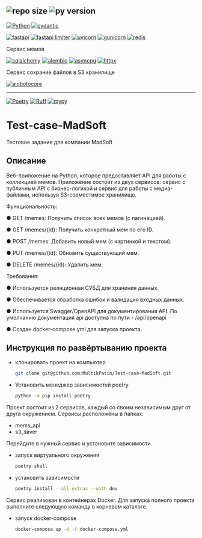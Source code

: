 ![repo size](https://img.shields.io/github/repo-size/foxygen-d/cat_charity_fund)
![py version](https://img.shields.io/pypi/pyversions/3)
-----
[![Python](https://img.shields.io/badge/Python-3.9|3.10|3.11-blue?style=flat&logo=python&logoColor=white)](https://www.python.org/)
[![pydantic](https://img.shields.io/badge/pydantic-2.6.3-blue?style=flat&logo=python&logoColor=white)](https://pypi.org/project/pydantic/2.6.3/)

[![fastapi](https://img.shields.io/badge/fastapi-0.110.0-blue?style=flat&logo=python&logoColor=white)](https://pypi.org/project/fastapi/0.110.0/)
[![fastapi limiter](https://img.shields.io/badge/fastapi_limiter-0.1.6-blue?style=flat&logo=python&logoColor=white)](https://pypi.org/project/fastapi_limiter/0.1.6/)
[![uvicorn](https://img.shields.io/badge/uvicorn-0.28.0-blue?style=flat&logo=python&logoColor=white)](https://pypi.org/project/uvicorn/0.28.0/)
[![gunicorn](https://img.shields.io/badge/gunicorn-21.2.0-blue?style=flat&logo=python&logoColor=white)](https://pypi.org/project/gunicorn/21.2.0/)
[![redis](https://img.shields.io/badge/redis-5.0.3-blue?style=flat&logo=python&logoColor=white)](https://pypi.org/project/redis/5.0.3)

Сервис мемов

[![sqlalchemy](https://img.shields.io/badge/sqlalchemy-2.0.29-blue?style=flat&logo=python&logoColor=white)](https://pypi.org/project/sqlalchemy/2.0.29/)
[![alembic](https://img.shields.io/badge/alembic-1.13.1-blue?style=flat&logo=python&logoColor=white)](https://pypi.org/project/alembic/1.13.1/)
[![asyncpg](https://img.shields.io/badge/asyncpg-0.29.0-blue?style=flat&logo=python&logoColor=white)](https://pypi.org/project/asyncpg/0.29.0/)
[![httpx](https://img.shields.io/badge/httpx-0.29.0-blue?style=flat&logo=python&logoColor=white)](https://pypi.org/project/httpx/0.27.0/)

Сервис сохрание файлов в S3 хранилище

[![aiobotocore](https://img.shields.io/badge/aiobotocore-21.2.0-blue?style=flat&logo=python&logoColor=white)](https://pypi.org/project/aiobotocore/2.13.0/)

---
[![Poetry](https://img.shields.io/badge/Poetry-used-green?style=flat&logo=python&logoColor=white)](https://pypi.org/project/poetry/)
[![Ruff](https://img.shields.io/badge/Ruff-used-green?style=flat&logo=python&logoColor=white)](https://pypi.org/project/ruff/)
[![mypy](https://img.shields.io/badge/mypy-used-green?style=flat&logo=python&logoColor=white)](https://pypi.org/project/mypy/)


# Test-case-MadSoft

Тестовое задание для компании MadSoft

## Описание

Веб-приложение на Python, которое предоставляет API для работы с коллекцией мемов. Приложение состоит из двух сервисов: сервис с публичным API с бизнес-логикой и сервис для работы с медиа-файлами, используя S3-совместимое хранилище.  

Функциональность:

●  GET /memes: Получить список всех мемов (с пагинацией).

●  GET /memes/{id}: Получить конкретный мем по его ID.

●  POST /memes: Добавить новый мем (с картинкой и текстом).

●  PUT /memes/{id}: Обновить существующий мем.                                        

●  DELETE /memes/{id}: Удалить мем. 

Требования:                          

●  Используется реляционная СУБД для хранения данных.

●  Обеспечивается обработка ошибок и валидация входных данных.

●  Используется Swagger/OpenAPI для документирования API. По умолчанию документация api доступна по пути - /api/openapi

●  Создан docker-compose.yml для запуска проекта.


## Инструкция по развёртыванию проекта

* клонировать проект на компьютер
    ```bash
    git clone git@github.com:MultikPatin/Test-case-MadSoft.git
    ```
* Установить менеджер зависимостей poetry
    ```bash
    python -m pip install poetry
    ```
  
Проект состоит из 2 сервисов, каждый со своим независимым друг от друга окружением.
Сервисы расположены в папках:
  - mems_api
  - s3_saver

Перейдите в нужный сервис и установите зависимости.

* запуск виртуального окружения
    ```bash
    poetry shell
    ```
* установить зависимости
    ```bash
    poetry install --all-extras --with dev
    ```
Сервис реализован в контейнерах Docker.
Для запуска полного проекта выполните следующую команду в корневом каталоге.

* запуск docker-compose
    ```bash
    docker-compose up -d -f docker-compose.yml
    ```
